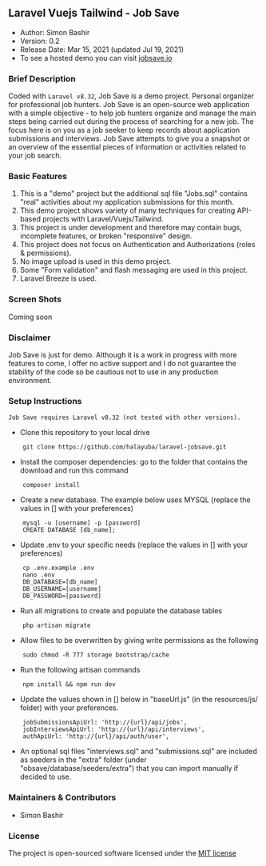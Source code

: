 ## Laravel Vuejs Tailwind - Job Save

- Author: Simon Bashir
- Version: 0.2
- Release Date: Mar 15, 2021 (updated Jul 19, 2021)
- To see a hosted demo you can visit [jobsave.io](http://www.jobsave.io)

### Brief Description
Coded with `Laravel v8.32`, Job Save is a demo project.
Personal organizer for professional job hunters. Job Save is an open-source web application with a simple objective - to help job hunters organize and manage the main steps being carried out during the process of searching for a new job. The focus here is on you as a job seeker to keep records about application submissions and interviews. Job Save attempts to give you a snapshot or an overview of the essential pieces of information or activities related to your job search.

### Basic Features
1. This is a "demo" project but the additional sql file "Jobs.sql" contains "real" activities about my application submissions for this month.
2. This demo project shows variety of many techniques for creating API-based projects with Laravel/Vuejs/Tailwind.
3. This project is under development and therefore may contain bugs, incomplete features, or broken "responsive" design.
4. This project does not focus on Authentication and Authorizations (roles & permissions).
5. No image upload is used in this demo project.
6. Some "Form validation" and flash messaging are used in this project.
7. Laravel Breeze is used.

### Screen Shots
Coming soon

### Disclaimer
Job Save is just for demo. Although it is a work in progress with more features to come, I offer no active support and I do not guarantee the stability of the code so be cautious not to use in any production environment.

### Setup Instructions
```
Job Save requires Laravel v8.32 (not tested with other versions).
```


* Clone this repository to your local drive
~~~
    git clone https://github.com/halayuba/laravel-jobsave.git
~~~
* Install the composer dependencies: go to the folder that contains the download and run this command
~~~
    composer install
~~~
* Create a new database. The example below uses MYSQL (replace the values in [] with your preferences)
~~~
    mysql -u [username] -p [password]
    CREATE DATABASE [db_name];
~~~
* Update .env to your specific needs (replace the values in [] with your preferences)
~~~
    cp .env.example .env
    nano .env
    DB_DATABASE=[db_name]
    DB_USERNAME=[username]
    DB_PASSWORD=[password]
~~~
* Run all migrations to create and populate the database tables
~~~
    php artisan migrate
~~~
* Allow files to be overwritten by giving write permissions as the following
~~~
    sudo chmod -R 777 storage bootstrap/cache
~~~
* Run the following artisan commands
~~~
    npm install && npm run dev
~~~
* Update the values shown in [] below in "baseUrl.js" (in the resources/js/ folder) with your preferences.
~~~
    jobSubmissionsApiUrl: 'http://{url}/api/jobs',
    jobInterviewsApiUrl: 'http://{url}/api/interviews',
    authApiUrl: 'http://{url}/api/auth/user',
~~~
* An optional sql files "interviews.sql" and "submissions.sql" are included as seeders in the "extra" folder (under "obsave/database/seeders/extra") that you can import manually if decided to use.

### Maintainers & Contributors
- Simon Bashir

### License
The project is open-sourced software licensed under the [MIT license](http://opensource.org/licenses/MIT)
